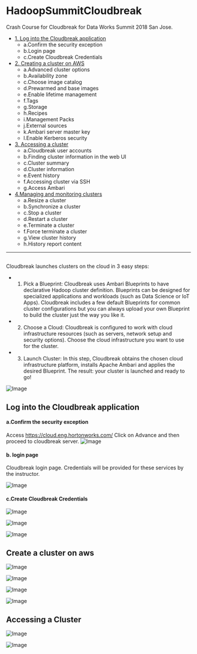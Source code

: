 # HadoopSummitCloudbreak
Crash Course for Cloudbreak for Data Works Summit 2018 San Jose.
- [1. Log into the Cloudbreak application](#log-into-the-cloudbreak-application)
  - a.Confirm the security exception
  - b.Login page
  - c.Create Cloudbreak Credentials
- [2. Creating a cluster on AWS](#create-a-cluster-on-aws)
  - a.Advanced cluster options
  - b.Availability zone
  - c.Choose image catalog
  - d.Prewarmed and base images
  - e.Enable lifetime management
  - f.Tags
  - g.Storage
  - h.Recipes
  - i.Management Packs
  - j.External sources
  - k.Ambari server master key
  - l.Enable Kerberos security
- [3. Accessing a cluster](#accessing-a-cluster)
  - a.Cloudbreak user accounts
  - b.Finding cluster information in the web UI
  - c.Cluster summary
  - d.Cluster information
  - e.Event history
  - f.Accessing cluster via SSH
  - g.Access Ambari
- [4.Managing and monitoring clusters](#4)
  - a.Resize a cluster
  - b.Synchronize a cluster
  - c.Stop a cluster
  - d.Restart a cluster
  - e.Terminate a cluster
  - f.Force terminate a cluster
  - g.View cluster history
  - h.History report content
  
---------------

##
Cloudbreak launches clusters on the cloud in 3 easy steps:
  - 1. Pick a Blueprint: Cloudbreak uses Ambari Blueprints to have declarative Hadoop cluster definition. Blueprints can be designed for specialized applications and workloads (such as Data Science or IoT Apps). Cloudbreak includes a few default Blueprints for common cluster configurations but you can always upload your own Blueprint to build the cluster just the way you like it.
  - 2. Choose a Cloud: Cloudbreak is configured to work with cloud infrastructure resources (such as servers, network setup and security options). Choose the cloud infrastructure you want to use for the cluster.
  - 3. Launch Cluster: In this step, Cloudbreak obtains the chosen cloud infrastructure platform, installs Apache Ambari and applies the desired Blueprint. The result: your cluster is launched and ready to go!

  ![Image](https://github.com/purn1mak/HadoopSummitCloudbreak/blob/master/3EasySteps.png)

## Log into the Cloudbreak application

#### a.Confirm the security exception
Access https://cloud.eng.hortonworks.com/ 
Click on Advance and then proceed to cloudbreak server.
  ![Image](https://github.com/purn1mak/HadoopSummitCloudbreak/blob/master/AdvancedConnectionWarning.png)
  
#### b. login page
Cloudbreak login page. Credentials will be provided for these services by the instructor. 

  ![Image](https://github.com/purn1mak/HadoopSummitCloudbreak/blob/master/CB_login.png)

#### c.Create Cloudbreak Credentials

  ![Image](https://github.com/purn1mak/HadoopSummitCloudbreak/blob/master/Credentials_1.png)

  ![Image](https://github.com/purn1mak/HadoopSummitCloudbreak/blob/master/Credentials_2.png)

  ![Image](https://github.com/purn1mak/HadoopSummitCloudbreak/blob/master/Credentials_3.png)


## Create a cluster on aws

  ![Image](https://github.com/purn1mak/HadoopSummitCloudbreak/blob/master/CC_1.png)

  ![Image](https://github.com/purn1mak/HadoopSummitCloudbreak/blob/master/CC_2.png)

  ![Image](https://github.com/purn1mak/HadoopSummitCloudbreak/blob/master/CC_3.png)

  ![Image](https://github.com/purn1mak/HadoopSummitCloudbreak/blob/master/CC_4.png)


## Accessing a Cluster

  ![Image](https://github.com/purn1mak/HadoopSummitCloudbreak/blob/master/ClusterInfo.png)

  ![Image](https://github.com/purn1mak/HadoopSummitCloudbreak/blob/master/ConnectionWarning.png)
